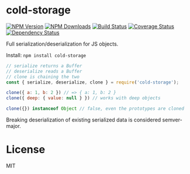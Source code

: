 cold-storage
==============

[![NPM Version](https://img.shields.io/npm/v/cold-storage.svg?style=flat)](https://npmjs.org/package/cold-storage)
[![NPM Downloads](https://img.shields.io/npm/dm/cold-storage.svg?style=flat)](https://npmjs.org/package/cold-storage)
[![Build Status](https://travis-ci.org/addaleax/cold-storage.svg?style=flat&branch=master)](https://travis-ci.org/addaleax/cold-storage?branch=master)
[![Coverage Status](https://coveralls.io/repos/addaleax/cold-storage/badge.svg?branch=master)](https://coveralls.io/r/addaleax/cold-storage?branch=master)
[![Dependency Status](https://david-dm.org/addaleax/cold-storage.svg?style=flat)](https://david-dm.org/addaleax/cold-storage)

Full serialization/deserialization for JS objects.

Install:
`npm install cold-storage`

```js
// serialize returns a Buffer
// deserialize reads a Buffer
// clone is chaining the two
const { serialize, deserialize, clone } = require('cold-storage');

clone({ a: 1, b: 2 }) // => { a: 1, b: 2 }
clone({ deep: { value: null } }) // works with deep objects

clone({}) instanceof Object // false, even the prototypes are cloned
```

Breaking deserialization of existing serialized data is considered semver-major.

License
=======

MIT
